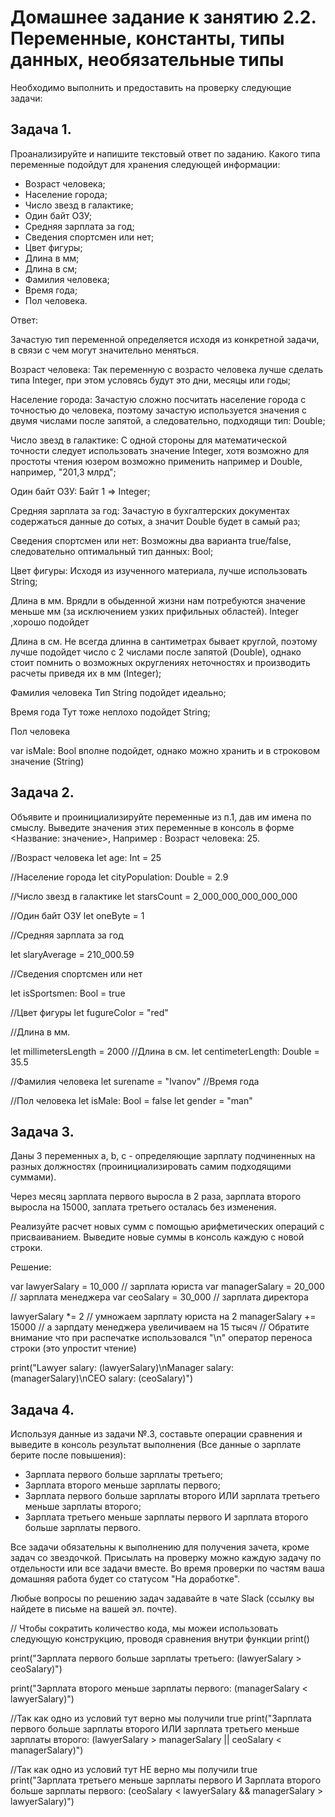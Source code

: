 # Домашнее задание к занятию 2.2. Переменные, константы, типы данных, необязательные типы

Необходимо выполнить и предоставить на проверку следующие задачи:

## Задача 1. 


Проанализируйте и напишите текстовый ответ по заданию. Какого типа переменные подойдут для хранения следующей информации:
* Возраст человека; 
* Население города; 
* Число звезд в галактике;
* Один байт ОЗУ; 
* Средняя зарплата за год; 
* Сведения спортсмен или нет;
* Цвет фигуры; 
* Длина в мм; 
* Длина в см;
* Фамилия человека; 
* Время года;
* Пол человека.

Ответ:

Зачастую тип переменной определяется исходя из конкретной задачи, в связи с чем могут значительно меняться. 

Возраст человека:
Так переменную с возрасто человека лучше сделать типа Integer, при этом условясь будут это дни, месяцы или годы;
 
Население города:
Зачастую сложно посчитать население города с точностью до человека, поэтому зачастую используется значения с двумя числами после запятой, а следовательно, подходящи тип: Double;
 
 
 Число звезд в галактике:
 С одной стороны для математической точности  следует использовать значение Integer, хотя возможно для простоты чтения юзером возможно применить например и Double, например, "201,3 млрд";
 
 Один байт ОЗУ:
 Байт 1 => Integer;
 
 Средняя зарплата за год:
 Зачастую в бухгалтерских документах содержаться данные до сотых, а значит Double будет в самый раз;
 
 Сведения спортсмен или нет:
 Возможны два варианта true/false, следовательно оптимальный тип данных: Bool;
 
 Цвет фигуры:
 Исходя из изученного материала, лучше использовать String;
 
 Длина в мм.
 Врядли в обыденной жизни нам потребуются значение меньше мм (за исключением узких прифильных областей).
 Integer ,хорошо подойдет
 
 Длина в см.
 Не всегда длинна в сантиметрах бывает круглой, поэтому лучше подойдет число с 2 числами после запятой (Double), однако стоит помнить о возможных округлениях неточностях и производить расчеты приведя их в мм (Integer);
 
 Фамилия человека
 Тип String подойдет идеально;
 
 Время года
 Тут тоже неплохо подойдет String;
 
 Пол человека
 
 var isMale: Bool вполне подойдет, однако можно хранить и в строковом значение (String)

## Задача 2. 

Объявите и проинициализируйте переменные из п.1, дав им имена по смыслу.
Выведите значения этих переменные в консоль в форме <Название: значение>,
Например : Возраст человека: 25.

//Возраст человека
let age: Int = 25

//Население города
let cityPopulation: Double = 2.9

//Число звезд в галактике
let starsCount = 2_000_000_000_000_000

//Один байт ОЗУ
let oneByte = 1

//Средняя зарплата за год

let slaryAverage = 210_000.59

//Сведения спортсмен или нет

let isSportsmen: Bool = true

//Цвет фигуры
let fugureColor = "red"

//Длина в мм.

let millimetersLength = 2000
//Длина в см.
let centimeterLength: Double = 35.5

//Фамилия человека
let surename = "Ivanov"
//Время года

//Пол человека
let isMale: Bool = false
let gender = "man"

## Задача 3. 

Даны 3 переменных a, b, c - определяющие зарплату подчиненных на разных должностях (проинициализировать самим подходящими суммами). 

Через месяц зарплата первого выросла в 2 раза, зарплата второго выросла на 15000, заплата третьего осталась без изменения. 

Реализуйте расчет новых сумм с помощью арифметических операций с присваиванием. 
Выведите новые суммы в консоль каждую с новой строки.

Решение:

var lawyerSalary = 10_000  // зарплата юриста
var managerSalary = 20_000  // зарплата менеджера
var ceoSalary = 30_000 // зарплата директора

lawyerSalary *= 2  // умножаем зарплату юриста на 2
managerSalary += 15000 // а зарпдату менеджера увеличиваем на 15 тысяч
// Обратите внимание что при распечатке использовался "\n" оператор переноса строки (это упростит чтение)

print("Lawyer salary: \(lawyerSalary)\nManager salary: \(managerSalary)\nCEO salary: \(ceoSalary)")



## Задача 4. 

Используя данные из задачи №.3, составьте операции сравнения и выведите в консоль результат выполнения (Все данные о зарплате берите после повышения):
- Зарплата первого больше зарплаты третьего;
- Зарплата второго меньше зарплаты первого;
- Зарплата первого больше зарплаты второго ИЛИ зарплата третьего меньше зарплаты второго;
- Зарплата третьего меньше зарплаты первого И зарплата второго больше зарплаты первого.

Все задачи обязательны к выполнению для получения зачета, кроме задач со звездочкой. Присылать на проверку можно каждую задачу по отдельности или все задачи вместе. Во время проверки по частям ваша домашняя работа будет со статусом "На доработке".

Любые вопросы по решению задач задавайте в чате Slack (ссылку вы найдете в письме на вашей эл. почте).


// Чтобы сократить количество кода, мы можеи использовать следующую конструкцию, проводя сравнения внутри функции print()

print("Зарплата первого больше зарплаты третьего: \(lawyerSalary > ceoSalary)")

print("Зарплата второго меньше зарплаты первого: \(managerSalary < lawyerSalary)")

//Так как одно из условий тут верно мы получили true
print("Зарплата первого больше зарплаты второго ИЛИ зарплата третьего меньше зарплаты второго: \(lawyerSalary >  managerSalary || ceoSalary < managerSalary)")

//Так как одно из условий тут НЕ верно мы получили true
print("Зарплата третьего меньше зарплаты первого И Зарплата второго больше зарплаты первого: \(ceoSalary < lawyerSalary && managerSalary > lawyerSalary)")
